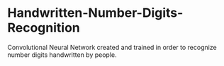 # Handwritten-Number-Digits-Recognition
Convolutional Neural Network created and trained in order to recognize number digits handwritten by people.
